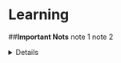 # Learning

##**Important Nots**
note 1
note 2
<details>
  <table border="1">
    <tr>
      <th>Number</th>
      <th>language</th>
    </tr>
    <tr>
      <td>1</td>
      <td>java</td>
    </tr>
    
    <tr>
      <td>2</td>
      <td>javascript</td>
    </tr>
    
    <tr>
      <td>3</td>
      <td>python</td>
    </tr>
  </table>
  </details>
  
